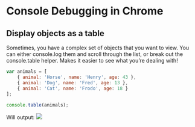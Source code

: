 # Console Debugging in Chrome

## Display objects as a table
Sometimes, you have a complex set of objects that you want to view. You can either console.log them and scroll through the list, or break out the console.table helper. Makes it easier to see what you’re dealing with!

```js
var animals = [
    { animal: 'Horse', name: 'Henry', age: 43 },
    { animal: 'Dog', name: 'Fred', age: 13 },
    { animal: 'Cat', name: 'Frodo', age: 18 }
];
 
console.table(animals);
```

Will output:
![](https://djenjyj46f9j9.cloudfront.net/items/1q433a2W1B101Q1q3L1u/Image%202019-11-26%20at%208.30.45%20AM.png?X-CloudApp-Visitor-Id=3221729)
